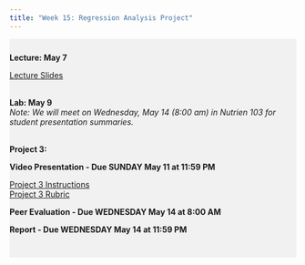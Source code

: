 ```yaml
---
title: "Week 15: Regression Analysis Project"
---
```


<div style="background-color:rgba(0, 0, 0, 0.0470588); text-align:left; vertical-align: middle; padding:10px 0;">

<b>Lecture: May 7</b> <br>

<a  href="/materials/unit_03/week_03/lecture_03_week_03.html" target="_blank">Lecture Slides</a> <br> <br>

<b>Lab: May 9</b> <br>
*Note: We will meet on Wednesday, May 14 (8:00 am) in Nutrien 103 for student presentation summaries.* <br><br>


<b>Project 3:</b> <br>

<b>Video Presentation - Due SUNDAY May 11 at 11:59 PM</b> <br>

<a  href="/materials/unit_03/week_03/project_3.html" target="_blank">Project 3 Instructions</a> <br> 
<a  href="/materials/unit_03/week_03/project_3_rubric.html" target="_blank">Project 3 Rubric</a> <br>

<b>Peer Evaluation - Due WEDNESDAY May 14 at 8:00 AM</b>

<b>Report - Due WEDNESDAY May 14 at 11:59 PM</b> <br> <br>



 <!--
<a  href="/materials/unit_03/week_02/includes/min_wage_data.csv" target="_blank">min_wage_data.csv</a> <br> 

 <a  href="/materials/unit_03/week_02/lab_03_week_02.html" target="_blank">Lab Notes</a> <br>  
 

 <a  href="https://colostate-my.sharepoint.com/:f:/g/personal/jbayham_colostate_edu/EgFfaomIJ8VOoPLiTz6YXfEBXQqoY1eiOuDmpPpur7f9Ow?e=zDMuWi" target="_blank">Lab Datasets</a> <br> <br>

<b> Problem Set Materials - Due Thursday, April 27 by 11:59 PM:</b> <br>

 <a  href="/materials/unit_03/week_01/ps_03_week_01.html" target="_blank">Problem Set 1 Instructions</a> <br>  

<a  href="https://colostate-my.sharepoint.com/:f:/g/personal/jbayham_colostate_edu/Ene2gKXT9QBMr5Zb383dEeYBmvLFvFZR6PTwxUcGNza_0g?e=gwtVHm" target="_blank">Treatment datasets</a> <br> 

<a  href="https://colostate-my.sharepoint.com/:f:/g/personal/jbayham_colostate_edu/EsuPJcqiDPZFu0qJ-JONVLcB1gnp08EAm2LuTPAHVz2yqA?e=IsLJkA" target="_blank">Other datasets</a> <br> <br>
-->



</div>

<br> 

